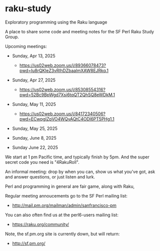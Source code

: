 # raku-study
Exploratory programming using the Raku language

A place to share some code and meeting notes for the SF Perl Raku Study Group.

Upcoming meetings:

* Sunday, Apr 13, 2025
  *   https://us02web.zoom.us/j/89366078473?pwd=Iu8rQKIeZ3vRlhDZbaalmXAW8EJRkq.1

* Sunday, Apr 27, 2025
  *   https://us02web.zoom.us/j/85308554316?pwd=52Bc9BpWgd7Xsi6tqQT2QhSQ8eWDkM.1

* Sunday, May 11, 2025
  *   https://us02web.zoom.us/j/84172340506?pwd=ECwpgIZpVO4WQyAQtC4ODl6PT5PHg1.1


*  Sunday, May 25, 2025 
*  Sunday, June 8, 2025 
*  Sunday June 22, 2025 


We start at 1 pm Pacific time, and typically finish by 5pm.
And the super secret code you need is "4RakuRoll".

An informal meeting: drop by when you can, show us what you've got,
ask and answer questions, or just listen and lurk.

Perl and programming in general are fair game, along with Raku, 

Regular meeting annoucements go to the SF Perl mailing list:

*  http://mail.pm.org/mailman/admin/sanfrancisco-pm

You can also often find us at the perl6-users mailing list:

*  https://raku.org/community/


Note, the sf.pm.org site is currently down, but will return:

*  http://sf.pm.org/
